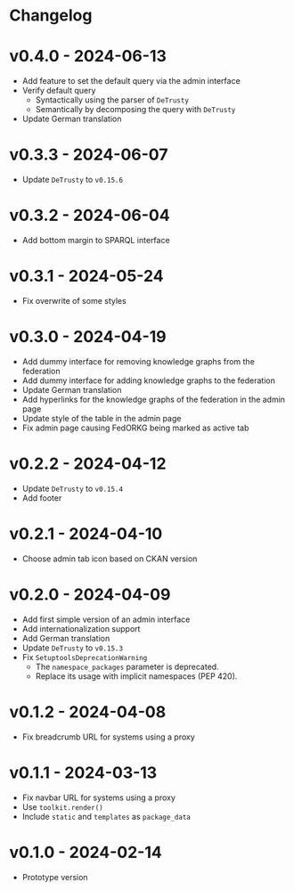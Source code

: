 # Changelog

# v0.4.0 - 2024-06-13
- Add feature to set the default query via the admin interface
- Verify default query
  - Syntactically using the parser of `DeTrusty`
  - Semantically by decomposing the query with `DeTrusty`
- Update German translation

# v0.3.3 - 2024-06-07
- Update `DeTrusty` to `v0.15.6`

# v0.3.2 - 2024-06-04
- Add bottom margin to SPARQL interface

# v0.3.1 - 2024-05-24
- Fix overwrite of some styles

# v0.3.0 - 2024-04-19
- Add dummy interface for removing knowledge graphs from the federation
- Add dummy interface for adding knowledge graphs to the federation
- Update German translation
- Add hyperlinks for the knowledge graphs of the federation in the admin page
- Update style of the table in the admin page
- Fix admin page causing FedORKG being marked as active tab

# v0.2.2 - 2024-04-12
- Update `DeTrusty` to `v0.15.4`
- Add footer

# v0.2.1 - 2024-04-10
- Choose admin tab icon based on CKAN version

# v0.2.0 - 2024-04-09
- Add first simple version of an admin interface
- Add internationalization support
- Add German translation
- Update `DeTrusty` to `v0.15.3`
- Fix `SetuptoolsDeprecationWarning`
  - The `namespace_packages` parameter is deprecated.
  - Replace its usage with implicit namespaces (PEP 420).

# v0.1.2 - 2024-04-08
- Fix breadcrumb URL for systems using a proxy

# v0.1.1 - 2024-03-13
- Fix navbar URL for systems using a proxy
- Use `toolkit.render()`
- Include `static` and `templates` as `package_data`

# v0.1.0 - 2024-02-14
- Prototype version